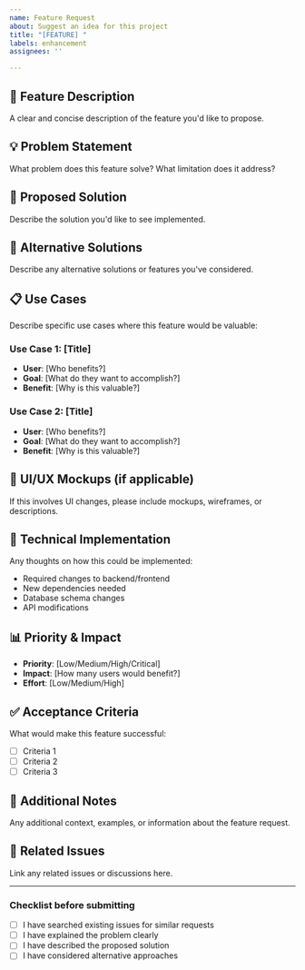 ```yaml
---
name: Feature Request
about: Suggest an idea for this project
title: "[FEATURE] "
labels: enhancement
assignees: ''

---
```


## 🚀 Feature Description
A clear and concise description of the feature you'd like to propose.

## 💡 Problem Statement
What problem does this feature solve? What limitation does it address?

## 🎯 Proposed Solution
Describe the solution you'd like to see implemented.

## 🔄 Alternative Solutions
Describe any alternative solutions or features you've considered.

## 📋 Use Cases
Describe specific use cases where this feature would be valuable:

### Use Case 1: [Title]
- **User**: [Who benefits?]
- **Goal**: [What do they want to accomplish?]
- **Benefit**: [Why is this valuable?]

### Use Case 2: [Title]
- **User**: [Who benefits?]
- **Goal**: [What do they want to accomplish?]
- **Benefit**: [Why is this valuable?]

## 🎨 UI/UX Mockups (if applicable)
If this involves UI changes, please include mockups, wireframes, or descriptions.

## 🔧 Technical Implementation
Any thoughts on how this could be implemented:
- Required changes to backend/frontend
- New dependencies needed
- Database schema changes
- API modifications

## 📊 Priority & Impact
- **Priority**: [Low/Medium/High/Critical]
- **Impact**: [How many users would benefit?]
- **Effort**: [Low/Medium/High]

## ✅ Acceptance Criteria
What would make this feature successful:
- [ ] Criteria 1
- [ ] Criteria 2
- [ ] Criteria 3

## 📝 Additional Notes
Any additional context, examples, or information about the feature request.

## 🔗 Related Issues
Link any related issues or discussions here.

---

### Checklist before submitting
- [ ] I have searched existing issues for similar requests
- [ ] I have explained the problem clearly
- [ ] I have described the proposed solution
- [ ] I have considered alternative approaches